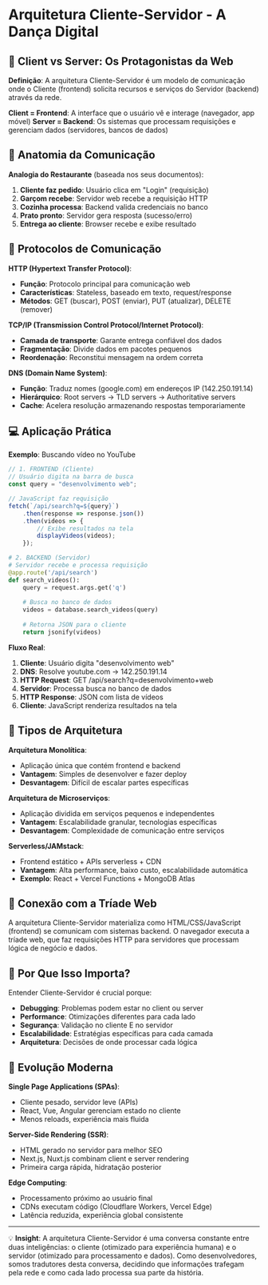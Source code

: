# Arquitetura Cliente-Servidor - A Dança Digital

## 🎯 Client vs Server: Os Protagonistas da Web

**Definição**: A arquitetura Cliente-Servidor é um modelo de comunicação onde o Cliente (frontend) solicita recursos e serviços do Servidor (backend) através da rede.

**Client = Frontend**: A interface que o usuário vê e interage (navegador, app móvel)
**Server = Backend**: Os sistemas que processam requisições e gerenciam dados (servidores, bancos de dados)

## 🔧 Anatomia da Comunicação

**Analogia do Restaurante** (baseada nos seus documentos):
1. **Cliente faz pedido**: Usuário clica em "Login" (requisição)
2. **Garçom recebe**: Servidor web recebe a requisição HTTP
3. **Cozinha processa**: Backend valida credenciais no banco
4. **Prato pronto**: Servidor gera resposta (sucesso/erro)
5. **Entrega ao cliente**: Browser recebe e exibe resultado

## 🔧 Protocolos de Comunicação

**HTTP (Hypertext Transfer Protocol)**:
- **Função**: Protocolo principal para comunicação web
- **Características**: Stateless, baseado em texto, request/response
- **Métodos**: GET (buscar), POST (enviar), PUT (atualizar), DELETE (remover)

**TCP/IP (Transmission Control Protocol/Internet Protocol)**:
- **Camada de transporte**: Garante entrega confiável dos dados
- **Fragmentação**: Divide dados em pacotes pequenos
- **Reordenação**: Reconstitui mensagem na ordem correta

**DNS (Domain Name System)**:
- **Função**: Traduz nomes (google.com) em endereços IP (142.250.191.14)
- **Hierárquico**: Root servers → TLD servers → Authoritative servers
- **Cache**: Acelera resolução armazenando respostas temporariamente

## 💻 Aplicação Prática

**Exemplo**: Buscando vídeo no YouTube

```javascript
// 1. FRONTEND (Cliente)
// Usuário digita na barra de busca
const query = "desenvolvimento web";

// JavaScript faz requisição
fetch(`/api/search?q=${query}`)
    .then(response => response.json())
    .then(videos => {
        // Exibe resultados na tela
        displayVideos(videos);
    });
```

```python
# 2. BACKEND (Servidor)
# Servidor recebe e processa requisição
@app.route('/api/search')
def search_videos():
    query = request.args.get('q')
    
    # Busca no banco de dados
    videos = database.search_videos(query)
    
    # Retorna JSON para o cliente
    return jsonify(videos)
```

**Fluxo Real**:
1. **Cliente**: Usuário digita "desenvolvimento web"
2. **DNS**: Resolve youtube.com → 142.250.191.14
3. **HTTP Request**: GET /api/search?q=desenvolvimento+web
4. **Servidor**: Processa busca no banco de dados
5. **HTTP Response**: JSON com lista de vídeos
6. **Cliente**: JavaScript renderiza resultados na tela

## 🔧 Tipos de Arquitetura

**Arquitetura Monolítica**:
- Aplicação única que contém frontend e backend
- **Vantagem**: Simples de desenvolver e fazer deploy
- **Desvantagem**: Difícil de escalar partes específicas

**Arquitetura de Microserviços**:
- Aplicação dividida em serviços pequenos e independentes
- **Vantagem**: Escalabilidade granular, tecnologias específicas
- **Desvantagem**: Complexidade de comunicação entre serviços

**Serverless/JAMstack**:
- Frontend estático + APIs serverless + CDN
- **Vantagem**: Alta performance, baixo custo, escalabilidade automática
- **Exemplo**: React + Vercel Functions + MongoDB Atlas

## 🔗 Conexão com a Tríade Web

A arquitetura Cliente-Servidor materializa como HTML/CSS/JavaScript (frontend) se comunicam com sistemas backend. O navegador executa a tríade web, que faz requisições HTTP para servidores que processam lógica de negócio e dados.

## 🧠 Por Que Isso Importa?

Entender Cliente-Servidor é crucial porque:
- **Debugging**: Problemas podem estar no client ou server
- **Performance**: Otimizações diferentes para cada lado
- **Segurança**: Validação no cliente E no servidor
- **Escalabilidade**: Estratégias específicas para cada camada
- **Arquitetura**: Decisões de onde processar cada lógica

## 🚀 Evolução Moderna

**Single Page Applications (SPAs)**:
- Cliente pesado, servidor leve (APIs)
- React, Vue, Angular gerenciam estado no cliente
- Menos reloads, experiência mais fluida

**Server-Side Rendering (SSR)**:
- HTML gerado no servidor para melhor SEO
- Next.js, Nuxt.js combinam client e server rendering
- Primeira carga rápida, hidratação posterior

**Edge Computing**:
- Processamento próximo ao usuário final
- CDNs executam código (Cloudflare Workers, Vercel Edge)
- Latência reduzida, experiência global consistente

---
💡 **Insight**: A arquitetura Cliente-Servidor é uma conversa constante entre duas inteligências: o cliente (otimizado para experiência humana) e o servidor (otimizado para processamento e dados). Como desenvolvedores, somos tradutores desta conversa, decidindo que informações trafegam pela rede e como cada lado processa sua parte da história.